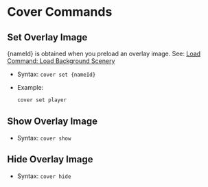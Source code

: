 # Cover Commands

## Set Overlay Image

{nameId} is obtained when you preload an overlay image. See: [Load Command: Load Background Scenery](./1-Command_load.md#load-overlay-image "Load Command: Load Overlay Image")

- Syntax: `cover set {nameId}`
- Example:

  ```txt
  cover set player
  ```

## Show Overlay Image

- Syntax: `cover show`

## Hide Overlay Image

- Syntax: `cover hide`
